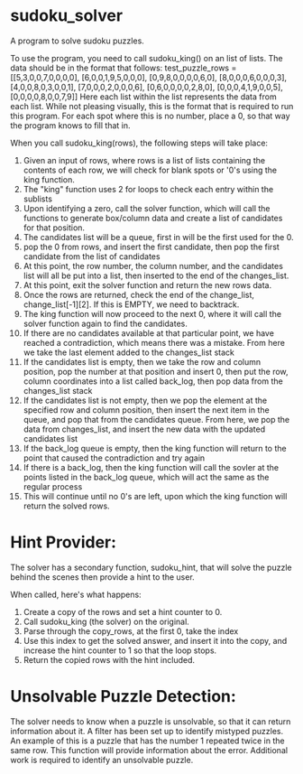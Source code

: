 # sudoku_solver
A program to solve sudoku puzzles.

To use the program, you need to call sudoku_king() on an list of lists. The data should be in the format that follows:
test_puzzle_rows = [[5,3,0,0,7,0,0,0,0],
                    [6,0,0,1,9,5,0,0,0],
                    [0,9,8,0,0,0,0,6,0],
                    [8,0,0,0,6,0,0,0,3],
                    [4,0,0,8,0,3,0,0,1],
                    [7,0,0,0,2,0,0,0,6],
                    [0,6,0,0,0,0,2,8,0],
                    [0,0,0,4,1,9,0,0,5],
                    [0,0,0,0,8,0,0,7,9]]
Here each list within the list represents the data from each list. While not pleasing visually, this is the format that is required to run this program.
For each spot where this is no number, place a 0, so that way the program knows to fill that in.

When you call sudoku_king(rows), the following steps will take place:
1. Given an input of rows, where rows is a list of lists containing the contents of each row, we will check for blank spots or '0's using the king function.
2. The "king" function uses 2 for loops to check each entry within the sublists
3. Upon identifying a zero, call the solver function, which will call the functions to generate box/column data and create a list of candidates for that position.
4. The candidates list will be a queue, first in will be the first used for the 0.
5. pop the 0 from rows, and insert the first candidate, then pop the first candidate from the list of candidates
5. At this point, the row number, the column number, and the candidates list will all be put into a list, then inserted to the end of the changes_list.
6. At this point, exit the solver function and return the new rows data.
7. Once the rows are returned, check the end of the change_list, change_list[-1][2]. If this is EMPTY, we need to backtrack.
8. The king function will now proceed to the next 0, where it will call the solver function again to find the candidates.
9. If there are no candidates available at that particular point, we have reached a contradiction, which means there was a mistake. From here we take the last element added to the changes_list stack
10. If the candidates list is empty, then we take the row and column position, pop the number at that position and insert 0, then put the row, column coordinates into a list called back_log, then pop data from the changes_list stack
11. If the candidates list is not empty, then we pop the element at the specified row and column position, then insert the next item in the queue, and pop that from the candidates queue. From here, we pop the data from changes_list, and insert the new data with the updated candidates list
12. If the back_log queue is empty, then the king function will return to the point that caused the contradiction and try again
13. If there is a back_log, then the king function will call the sovler at the points listed in the back_log queue, which will act the same as the regular process
14. This will continue until no 0's are left, upon which the king function will return the solved rows.

# Hint Provider:
The solver has a secondary function, sudoku_hint, that will solve the puzzle behind the scenes then provide a hint to the user.

When called, here's what happens:
1. Create a copy of the rows and set a hint counter to 0.
2. Call sudoku_king (the solver) on the original.
3. Parse through the copy_rows, at the first 0, take the index
4. Use this index to get the solved answer, and insert it into the copy, and increase the hint counter to 1 so that the loop stops.
5. Return the copied rows with the hint included.

# Unsolvable Puzzle Detection:
The solver needs to know when a puzzle is unsolvable, so that it can return information about it. A filter has been set up to identify mistyped puzzles. An example of this is a puzzle that has the number 1 repeated twice in the same row. This function will provide information about the error. Additional work is required to identify an unsolvable puzzle.

